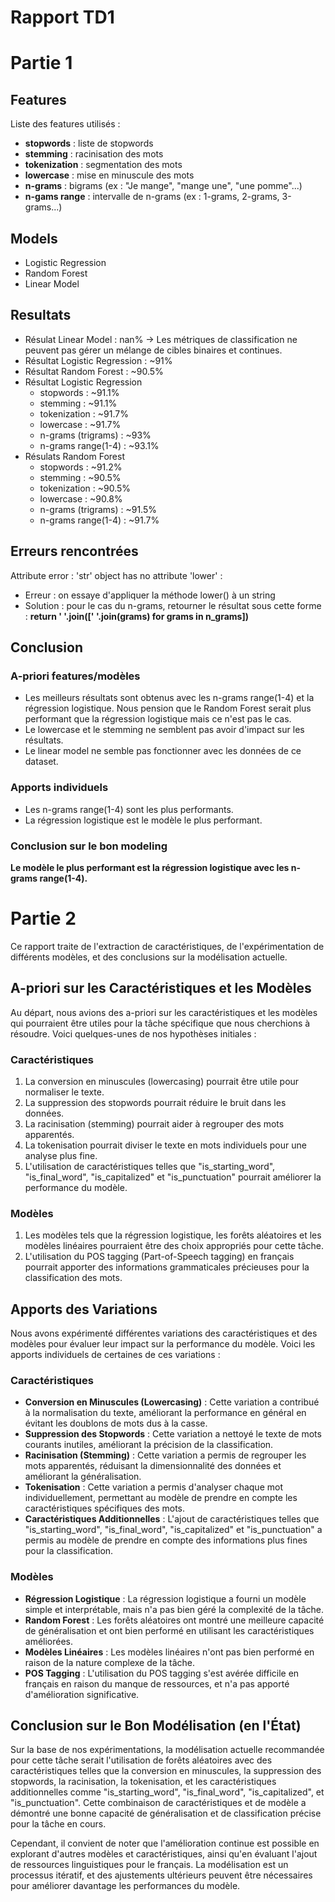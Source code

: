 # Rapport TD1

# Partie 1 

## Features 
Liste des features utilisés : 
- **stopwords** : liste de stopwords
- **stemming** : racinisation des mots
- **tokenization** : segmentation des mots
- **lowercase** : mise en minuscule des mots
- **n-grams** : bigrams (ex : "Je mange", "mange une", "une pomme"...)
- **n-gams range** : intervalle de n-grams (ex : 1-grams, 2-grams, 3-grams...)

## Models
- Logistic Regression
- Random Forest
- Linear Model

## Resultats
- Résulat Linear Model : nan% -> Les métriques de classification ne peuvent pas gérer un mélange de cibles binaires et continues.
- Résultat Logistic Regression : ~91%
- Résultat Random Forest : ~90.5%
- Résultat Logistic Regression
  - stopwords : ~91.1%
  - stemming : ~91.1%
  - tokenization : ~91.7%
  - lowercase : ~91.7%
  - n-grams (trigrams) : ~93%
  - n-grams range(1-4) : ~93.1%
- Résulats Random Forest
  - stopwords : ~91.2%
  - stemming : ~90.5%
  - tokenization : ~90.5%
  - lowercase : ~90.8%
  - n-grams (trigrams) : ~91.5%
  - n-grams range(1-4) : ~91.7%

## Erreurs rencontrées
Attribute error : 'str' object has no attribute 'lower' :
- Erreur : on essaye d'appliquer la méthode lower() à un string
- Solution : pour le cas du n-grams, retourner le résultat sous cette forme : **return ' '.join([' '.join(grams) for grams in n_grams])**

## Conclusion

### A-priori features/modèles 
- Les meilleurs résultats sont obtenus avec les n-grams range(1-4) et la régression logistique. Nous pension que le Random Forest serait plus performant que la régression logistique mais ce n'est pas le cas.
- Le lowercase et le stemming ne semblent pas avoir d'impact sur les résultats.
- Le linear model ne semble pas fonctionner avec les données de ce dataset.

### Apports individuels
- Les n-grams range(1-4) sont les plus performants.
- La régression logistique est le modèle le plus performant.

### Conclusion sur le bon modeling
**Le modèle le plus performant est la régression logistique avec les n-grams range(1-4).**


# Partie 2


Ce rapport traite de l'extraction de caractéristiques, de l'expérimentation de différents modèles, et des conclusions sur la modélisation actuelle.

## A-priori sur les Caractéristiques et les Modèles

Au départ, nous avions des a-priori sur les caractéristiques et les modèles qui pourraient être utiles pour la tâche spécifique que nous cherchions à résoudre. Voici quelques-unes de nos hypothèses initiales :

### Caractéristiques
1. La conversion en minuscules (lowercasing) pourrait être utile pour normaliser le texte.
2. La suppression des stopwords pourrait réduire le bruit dans les données.
3. La racinisation (stemming) pourrait aider à regrouper des mots apparentés.
4. La tokenisation pourrait diviser le texte en mots individuels pour une analyse plus fine.
5. L'utilisation de caractéristiques telles que "is_starting_word", "is_final_word", "is_capitalized" et "is_punctuation" pourrait améliorer la performance du modèle.

### Modèles
1. Les modèles tels que la régression logistique, les forêts aléatoires et les modèles linéaires pourraient être des choix appropriés pour cette tâche.
2. L'utilisation du POS tagging (Part-of-Speech tagging) en français pourrait apporter des informations grammaticales précieuses pour la classification des mots.

## Apports des Variations

Nous avons expérimenté différentes variations des caractéristiques et des modèles pour évaluer leur impact sur la performance du modèle. Voici les apports individuels de certaines de ces variations :

### Caractéristiques
- **Conversion en Minuscules (Lowercasing)** : Cette variation a contribué à la normalisation du texte, améliorant la performance en général en évitant les doublons de mots dus à la casse.
- **Suppression des Stopwords** : Cette variation a nettoyé le texte de mots courants inutiles, améliorant la précision de la classification.
- **Racinisation (Stemming)** : Cette variation a permis de regrouper les mots apparentés, réduisant la dimensionnalité des données et améliorant la généralisation.
- **Tokenisation** : Cette variation a permis d'analyser chaque mot individuellement, permettant au modèle de prendre en compte les caractéristiques spécifiques des mots.
- **Caractéristiques Additionnelles** : L'ajout de caractéristiques telles que "is_starting_word", "is_final_word", "is_capitalized" et "is_punctuation" a permis au modèle de prendre en compte des informations plus fines pour la classification.

### Modèles
- **Régression Logistique** : La régression logistique a fourni un modèle simple et interprétable, mais n'a pas bien géré la complexité de la tâche.
- **Random Forest** : Les forêts aléatoires ont montré une meilleure capacité de généralisation et ont bien performé en utilisant les caractéristiques améliorées.
- **Modèles Linéaires** : Les modèles linéaires n'ont pas bien performé en raison de la nature complexe de la tâche.
- **POS Tagging** : L'utilisation du POS tagging s'est avérée difficile en français en raison du manque de ressources, et n'a pas apporté d'amélioration significative.

## Conclusion sur le Bon Modélisation (en l'État)

Sur la base de nos expérimentations, la modélisation actuelle recommandée pour cette tâche serait l'utilisation de forêts aléatoires avec des caractéristiques telles que la conversion en minuscules, la suppression des stopwords, la racinisation, la tokenisation, et les caractéristiques additionnelles comme "is_starting_word", "is_final_word", "is_capitalized", et "is_punctuation". Cette combinaison de caractéristiques et de modèle a démontré une bonne capacité de généralisation et de classification précise pour la tâche en cours.

Cependant, il convient de noter que l'amélioration continue est possible en explorant d'autres modèles et caractéristiques, ainsi qu'en évaluant l'ajout de ressources linguistiques pour le français. La modélisation est un processus itératif, et des ajustements ultérieurs peuvent être nécessaires pour améliorer davantage les performances du modèle.